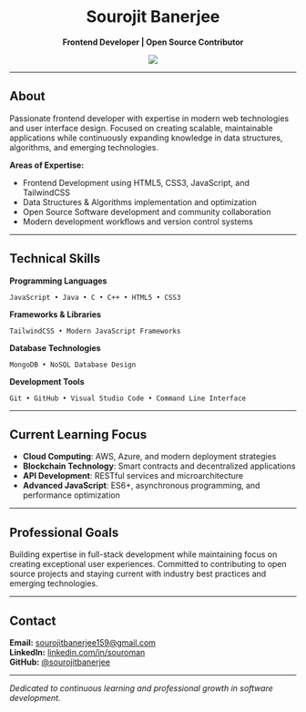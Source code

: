 <h1 align="center">Sourojit Banerjee</h1>

<p align="center">
  <strong>Frontend Developer | Open Source Contributor</strong>
</p>

<div align="center">
  <img src="https://komarev.com/ghpvc/?username=sourojitbanerjee&style=flat-square&color=0969da" />
</div>

---

## About

Passionate frontend developer with expertise in modern web technologies and user interface design. Focused on creating scalable, maintainable applications while continuously expanding knowledge in data structures, algorithms, and emerging technologies.

**Areas of Expertise:**
- Frontend Development using HTML5, CSS3, JavaScript, and TailwindCSS
- Data Structures & Algorithms implementation and optimization
- Open Source Software development and community collaboration
- Modern development workflows and version control systems

---

## Technical Skills

**Programming Languages**
```
JavaScript • Java • C • C++ • HTML5 • CSS3
```

**Frameworks & Libraries**
```
TailwindCSS • Modern JavaScript Frameworks
```

**Database Technologies**
```
MongoDB • NoSQL Database Design
```

**Development Tools**
```
Git • GitHub • Visual Studio Code • Command Line Interface
```

---

## Current Learning Focus

- **Cloud Computing**: AWS, Azure, and modern deployment strategies
- **Blockchain Technology**: Smart contracts and decentralized applications
- **API Development**: RESTful services and microarchitecture
- **Advanced JavaScript**: ES6+, asynchronous programming, and performance optimization

---

## Professional Goals

Building expertise in full-stack development while maintaining focus on creating exceptional user experiences. Committed to contributing to open source projects and staying current with industry best practices and emerging technologies.

---

## Contact

**Email:** [sourojitbanerjee159@gmail.com](mailto:sourojitbanerjee159@gmail.com)  
**LinkedIn:** [linkedin.com/in/souroman](https://www.linkedin.com/in/souroman/)  
**GitHub:** [@sourojitbanerjee](https://github.com/sourojitbanerjee)

---

*Dedicated to continuous learning and professional growth in software development.*
